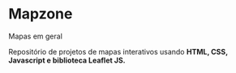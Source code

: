 # Mapzone
 
 Mapas em geral 
 
 Repositório de projetos de mapas interativos usando **HTML, CSS, Javascript e biblioteca Leaflet JS.**
 
 

